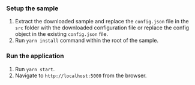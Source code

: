 ### Setup the sample

1. Extract the downloaded sample and replace the `config.json` file in the `src` folder with the downloaded configuration file or replace the config object in the existing `config.json` file.
2. Run `yarn install` command within the root of the sample.

### Run the application

1. Run `yarn start`.
2. Navigate to `http://localhost:5000` from the browser.